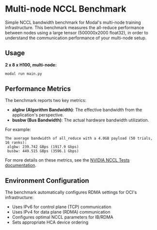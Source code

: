 # Multi-node NCCL Benchmark

Simple NCCL bandwidth benchmark for Modal's multi-node training infrastructure. This benchmark measures the all-reduce performance between nodes using a large tensor (500000x2000 float32), in order to understand the communication performance of your multi-node setup.

## Usage

**2 x 8 x H100, multi-node:**

```bash
modal run main.py
```

## Performance Metrics

The benchmark reports two key metrics:

- **algbw (Algorithm Bandwidth)**: The effective bandwidth from the application's perspective.
- **busbw (Bus Bandwidth)**: The actual hardware bandwidth utilization.

For example:

```
The average bandwidth of all_reduce with a 4.0GB payload (50 trials, 16 ranks):
 algbw: 239.742 GBps (1917.9 Gbps)
 busbw: 449.515 GBps (3596.1 Gbps)
```

For more details on these metrics, see the [NVIDIA NCCL Tests documentation](https://github.com/NVIDIA/nccl-tests/blob/master/doc/PERFORMANCE.md#bandwidth).

## Environment Configuration

The benchmark automatically configures RDMA settings for OCI's infrastructure:

- Uses IPv6 for control plane (TCP) communication
- Uses IPv4 for data plane (RDMA) communication
- Configures optimal NCCL parameters for IB/RDMA
- Sets appropriate HCA device ordering
